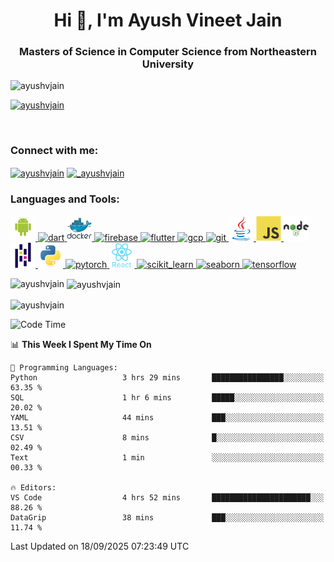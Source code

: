 <h1 align="center">Hi 👋, I'm Ayush Vineet Jain</h1>
<h3 align="center">Masters of Science in Computer Science from Northeastern University</h3>

<p align="left"> <img src="https://komarev.com/ghpvc/?username=ayushvjain&label=Profile%20views&color=0e75b6&style=flat" alt="ayushvjain" /> </p>

<p align="left"> <a href="https://github.com/ryo-ma/github-profile-trophy"><img src="https://github-profile-trophy.vercel.app/?username=ayushvjain" alt="ayushvjain" /></a> </p>

<p align="left"> <a href="https://twitter.com/" target="blank"><img src="https://img.shields.io/twitter/follow/?logo=twitter&style=for-the-badge" alt="" /></a> </p>

<h3 align="left">Connect with me:</h3>
<p align="left">
<a href="https://linkedin.com/in/ayushvjain" target="blank"><img align="center" src="https://raw.githubusercontent.com/rahuldkjain/github-profile-readme-generator/master/src/images/icons/Social/linked-in-alt.svg" alt="ayushvjain" height="30" width="40" /></a>
<a href="https://www.leetcode.com/_ayushvjain" target="blank"><img align="center" src="https://raw.githubusercontent.com/rahuldkjain/github-profile-readme-generator/master/src/images/icons/Social/leet-code.svg" alt="_ayushvjain" height="30" width="40" /></a>
</p>

<h3 align="left">Languages and Tools:</h3>
<p align="left"> <a href="https://developer.android.com" target="_blank" rel="noreferrer"> <img src="https://raw.githubusercontent.com/devicons/devicon/master/icons/android/android-original-wordmark.svg" alt="android" width="40" height="40"/> </a> <a href="https://dart.dev" target="_blank" rel="noreferrer"> <img src="https://www.vectorlogo.zone/logos/dartlang/dartlang-icon.svg" alt="dart" width="40" height="40"/> </a> <a href="https://www.docker.com/" target="_blank" rel="noreferrer"> <img src="https://raw.githubusercontent.com/devicons/devicon/master/icons/docker/docker-original-wordmark.svg" alt="docker" width="40" height="40"/> </a> <a href="https://firebase.google.com/" target="_blank" rel="noreferrer"> <img src="https://www.vectorlogo.zone/logos/firebase/firebase-icon.svg" alt="firebase" width="40" height="40"/> </a> <a href="https://flutter.dev" target="_blank" rel="noreferrer"> <img src="https://www.vectorlogo.zone/logos/flutterio/flutterio-icon.svg" alt="flutter" width="40" height="40"/> </a> <a href="https://cloud.google.com" target="_blank" rel="noreferrer"> <img src="https://www.vectorlogo.zone/logos/google_cloud/google_cloud-icon.svg" alt="gcp" width="40" height="40"/> </a> <a href="https://git-scm.com/" target="_blank" rel="noreferrer"> <img src="https://www.vectorlogo.zone/logos/git-scm/git-scm-icon.svg" alt="git" width="40" height="40"/> </a> <a href="https://www.java.com" target="_blank" rel="noreferrer"> <img src="https://raw.githubusercontent.com/devicons/devicon/master/icons/java/java-original.svg" alt="java" width="40" height="40"/> </a> <a href="https://developer.mozilla.org/en-US/docs/Web/JavaScript" target="_blank" rel="noreferrer"> <img src="https://raw.githubusercontent.com/devicons/devicon/master/icons/javascript/javascript-original.svg" alt="javascript" width="40" height="40"/> </a> <a href="https://nodejs.org" target="_blank" rel="noreferrer"> <img src="https://raw.githubusercontent.com/devicons/devicon/master/icons/nodejs/nodejs-original-wordmark.svg" alt="nodejs" width="40" height="40"/> </a> <a href="https://pandas.pydata.org/" target="_blank" rel="noreferrer"> <img src="https://raw.githubusercontent.com/devicons/devicon/2ae2a900d2f041da66e950e4d48052658d850630/icons/pandas/pandas-original.svg" alt="pandas" width="40" height="40"/> </a> <a href="https://www.python.org" target="_blank" rel="noreferrer"> <img src="https://raw.githubusercontent.com/devicons/devicon/master/icons/python/python-original.svg" alt="python" width="40" height="40"/> </a> <a href="https://pytorch.org/" target="_blank" rel="noreferrer"> <img src="https://www.vectorlogo.zone/logos/pytorch/pytorch-icon.svg" alt="pytorch" width="40" height="40"/> </a> <a href="https://reactjs.org/" target="_blank" rel="noreferrer"> <img src="https://raw.githubusercontent.com/devicons/devicon/master/icons/react/react-original-wordmark.svg" alt="react" width="40" height="40"/> </a> <a href="https://scikit-learn.org/" target="_blank" rel="noreferrer"> <img src="https://upload.wikimedia.org/wikipedia/commons/0/05/Scikit_learn_logo_small.svg" alt="scikit_learn" width="40" height="40"/> </a> <a href="https://seaborn.pydata.org/" target="_blank" rel="noreferrer"> <img src="https://seaborn.pydata.org/_images/logo-mark-lightbg.svg" alt="seaborn" width="40" height="40"/> </a> <a href="https://www.tensorflow.org" target="_blank" rel="noreferrer"> <img src="https://www.vectorlogo.zone/logos/tensorflow/tensorflow-icon.svg" alt="tensorflow" width="40" height="40"/> </a> </p>

<p><img align="left" src="https://github-readme-stats.vercel.app/api/top-langs?username=ayushvjain&show_icons=true&locale=en&layout=compact" alt="ayushvjain" /></p>

<p>&nbsp;<img align="center" src="https://github-readme-stats.vercel.app/api?username=ayushvjain&show_icons=true&locale=en" alt="ayushvjain" /></p>

<p><img align="center" src="https://github-readme-streak-stats.herokuapp.com/?user=ayushvjain&" alt="ayushvjain" /></p>

<!--START_SECTION:waka-->
![Code Time](http://img.shields.io/badge/Code%20Time-186%20hrs%2057%20mins-blue)

📊 **This Week I Spent My Time On** 

```text
💬 Programming Languages: 
Python                   3 hrs 29 mins       ████████████████░░░░░░░░░   63.35 % 
SQL                      1 hr 6 mins         █████░░░░░░░░░░░░░░░░░░░░   20.02 % 
YAML                     44 mins             ███░░░░░░░░░░░░░░░░░░░░░░   13.51 % 
CSV                      8 mins              █░░░░░░░░░░░░░░░░░░░░░░░░   02.49 % 
Text                     1 min               ░░░░░░░░░░░░░░░░░░░░░░░░░   00.33 % 

🔥 Editors: 
VS Code                  4 hrs 52 mins       ██████████████████████░░░   88.26 % 
DataGrip                 38 mins             ███░░░░░░░░░░░░░░░░░░░░░░   11.74 % 
```


 Last Updated on 18/09/2025 07:23:49 UTC
<!--END_SECTION:waka-->
